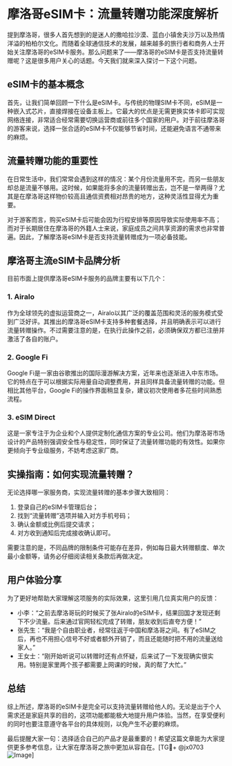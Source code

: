 # 摩洛哥eSIM卡：流量转赠功能深度解析

提到摩洛哥，很多人首先想到的是迷人的撒哈拉沙漠、蓝白小镇舍夫沙万以及热情洋溢的柏柏尔文化。而随着全球通信技术的发展，越来越多的旅行者和商务人士开始关注摩洛哥的eSIM卡服务。那么问题来了——摩洛哥的eSIM卡是否支持流量转赠呢？这是很多用户关心的话题。今天我们就来深入探讨一下这个问题。

## eSIM卡的基本概念

首先，让我们简单回顾一下什么是eSIM卡。与传统的物理SIM卡不同，eSIM是一种嵌入式芯片，直接焊接在设备主板上。它最大的优点是无需更换实体卡即可实现网络连接，非常适合经常需要切换运营商或前往多个国家的用户。对于前往摩洛哥的游客来说，选择一张合适的eSIM卡不仅能够节省时间，还能避免语言不通带来的麻烦。

## 流量转赠功能的重要性

在日常生活中，我们常常会遇到这样的情况：某个月份流量用不完，而另一些朋友却总是流量不够用。这时候，如果能将多余的流量转赠出去，岂不是一举两得？尤其是在摩洛哥这样物价较高且通信资费相对昂贵的地方，这种灵活性显得尤为重要。

对于游客而言，购买eSIM卡后可能会因为行程安排等原因导致实际使用率不高；而对于长期居住在摩洛哥的外籍人士来说，家庭成员之间共享资源的需求也非常普遍。因此，了解摩洛哥eSIM卡是否支持流量转赠成为一项必备技能。

## 摩洛哥主流eSIM卡品牌分析

目前市面上提供摩洛哥eSIM卡服务的品牌主要有以下几个：

### 1. Airalo
作为全球领先的虚拟运营商之一，Airalo以其广泛的覆盖范围和灵活的服务模式受到广泛好评。其推出的摩洛哥eSIM卡支持多种套餐选择，并且明确表示可以进行流量转赠操作。不过需要注意的是，在执行此操作之前，必须确保双方都已注册并激活了各自的账户。

### 2. Google Fi
Google Fi是一家由谷歌推出的国际漫游解决方案，近年来也逐渐进入中东市场。它的特点在于可以根据实际用量自动调整费用，并且同样具备流量转赠的功能。但相比其他平台，Google Fi的操作界面稍显复杂，建议初次使用者多花些时间熟悉流程。

### 3. eSIM Direct
这是一家专注于为企业和个人提供定制化通信方案的专业公司。他们为摩洛哥市场设计的产品特别强调安全性与稳定性，同时保证了流量转赠功能的有效性。如果你更倾向于专业级服务，不妨考虑这家厂商。

## 实操指南：如何实现流量转赠？

无论选择哪一家服务商，实现流量转赠的基本步骤大致相同：

1. 登录自己的eSIM卡管理后台；
2. 找到“流量转赠”选项并输入对方手机号码；
3. 确认金额或比例后提交请求；
4. 对方收到通知后完成接收确认即可。

需要注意的是，不同品牌的限制条件可能存在差异，例如每日最大转赠额度、单次最小金额等，请务必仔细阅读相关条款后再做决定。

## 用户体验分享

为了更好地帮助大家理解这项服务的实际效果，这里引用几位真实用户的反馈：

- 小李：“之前去摩洛哥玩的时候买了张Airalo的eSIM卡，结果回国才发现还剩下不少流量。后来通过官网轻松完成了转赠，朋友收到后直夸方便！”
- 张先生：“我是个自由职业者，经常往返于中国和摩洛哥之间。有了eSIM之后，再也不用担心信号不好或者额外开销了，而且还能随时把不用的流量送给家人。”
- 王女士：“刚开始听说可以转赠时还有点怀疑，后来试了一下发现确实很实用。特别是家里两个孩子都需要上网课的时候，真的帮了大忙。”

## 总结

综上所述，摩洛哥的eSIM卡是完全可以支持流量转赠给他人的。无论是出于个人需求还是家庭共享的目的，这项功能都能极大地提升用户体验。当然，在享受便利的同时也要注意遵守各平台的具体规则，以免产生不必要的麻烦。

最后提醒大家一句：选择适合自己的产品才是最重要的！希望这篇文章能为大家提供更多参考信息，让大家在摩洛哥之旅中更加从容自在。[TG💪+ @jx0703 ![Image](https://github.com/user-attachments/assets/dbca1d08-cadb-493c-b0ec-ad6f7a83f270)]